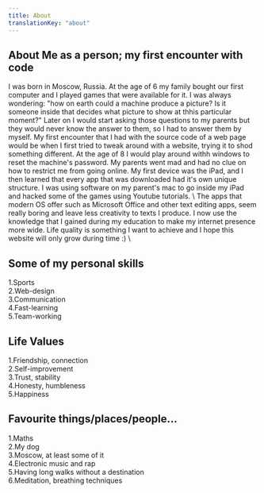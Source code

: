 ```yaml
---
title: About
translationKey: "about"
---
```


## About Me as a person; my first encounter with code

I was born in Moscow, Russia. At the age of 6 my family bought our first computer and I played games that were available for it. I was always wondering: "how on earth could a machine produce a picture? Is it someone inside that decides what picture to show at thhis particular moment?" Later on I would start asking those questions to my parents but they would never know the answer to them, so I had to answer them by myself. My first encounter that I had with the source code of a web page would be when I first tried to tweak around with a website, trying it to shod something different. At the age of 8 I would play around withh windows to reset the machine's password. My parents went mad and had no clue on how to restrict me from going online. My first device was the iPad, and I then learned that every app that was downloaded had it's own unique structure. I was using software on my parent's mac to go inside my iPad and hacked some of the games using Youtube tutorials. \ 
The apps that modern OS offer such as Microsoft Office and other text editing apps, seem really boring and leave less creativity to texts I produce. I now use the knowledge that I gained during my education to make my internet presence more wide. Life quality is something I want to achieve and I hope this website will only grow during time :) \ 

## Some of my personal skills

1.Sports\
2.Web-design\
3.Communication\
4.Fast-learning\
5.Team-working

## Life Values

1.Friendship, connection\
2.Self-improvement\
3.Trust, stability\
4.Honesty, humbleness\
5.Happiness

## Favourite things/places/people...
1.Maths \
2.My dog\
3.Moscow, at least some of it\
4.Electronic music and rap\
5.Having long walks without a destination\
6.Meditation, breathing techniques
